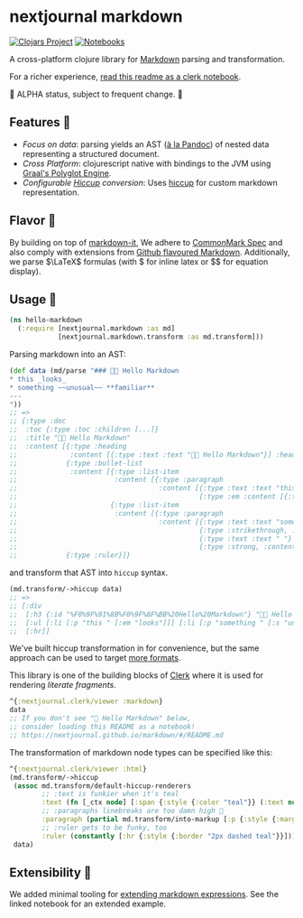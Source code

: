 # nextjournal markdown

[![Clojars Project](https://img.shields.io/clojars/v/io.github.nextjournal/markdown.svg)](https://clojars.org/io.github.nextjournal/markdown) [![Notebooks](<https://img.shields.io/static/v1?logo=plex&logoColor=rgb(155,187,157)&label=clerk&message=notebooks&color=rgb(155,187,157)>)](https://nextjournal.github.io/markdown/#/README.md)

A cross-platform clojure library for
[Markdown](https://en.wikipedia.org/wiki/Markdown) parsing and transformation.

For a richer experience, [read this readme as a clerk notebook](https://nextjournal.github.io/markdown/#/README.md).

🚧 ALPHA status, subject to frequent change. 🚧

## Features 🦶

- _Focus on data_: parsing yields an AST ([à la Pandoc](https://nextjournal.github.io/markdown/#/notebooks/pandoc.clj)) of nested data representing a structured document.
- _Cross Platform_: clojurescript native with bindings to the JVM using [Graal's
  Polyglot
  Engine](https://www.graalvm.org/22.1/reference-manual/js/JavaInteroperability/#polyglot-context).
- _Configurable [Hiccup](https://github.com/weavejester/hiccup) conversion_:
  Uses [hiccup](https://github.com/weavejester/hiccup) for custom markdown
  representation.

## Flavor 👅

By building on top of [markdown-it](https://github.com/markdown-it/markdown-it), We adhere to [CommonMark Spec](https://spec.commonmark.org/0.30/) and also
comply with extensions from [Github flavoured
Markdown](https://github.github.com/gfm/#what-is-github-flavored-markdown-).
Additionally, we parse $\LaTeX$ formulas (with $ for inline latex or $$ for equation
display).

## Usage 🔩

```clojure
(ns hello-markdown
  (:require [nextjournal.markdown :as md]
            [nextjournal.markdown.transform :as md.transform]))
```

Parsing markdown into an AST:

```clojure
(def data (md/parse "### 👋🏻 Hello Markdown
* this _looks_
* something ~~unusual~~ **familiar**
---
"))
;; =>
;; {:type :doc
;;  :toc {:type :toc :children [...]}
;;  :title "👋🏻 Hello Markdown"
;;  :content [{:type :heading
;;             :content [{:type :text :text "👋🏻 Hello Markdown"}] :heading-level 3}
;;            {:type :bullet-list
;;             :content [{:type :list-item
;;                        :content [{:type :paragraph
;;                                   :content [{:type :text :text "this "}
;;                                             {:type :em :content [{:type :text :text "looks"}]}]}]}
;;                       {:type :list-item
;;                        :content [{:type :paragraph
;;                                   :content [{:type :text :text "something "}
;;                                             {:type :strikethrough, :content [{:type :text :text "unusual"}]}
;;                                             {:type :text :text " "}
;;                                             {:type :strong, :content [{:type :text :text "familiar"}]}]}]}]}
;;            {:type :ruler}]}
```

and transform that AST into `hiccup` syntax.

```clojure
(md.transform/->hiccup data)
;; =>
;; [:div
;;  [:h3 {:id "%F0%9F%91%8B%F0%9F%8F%BB%20Hello%20Markdown"} "👋🏻 Hello Markdown"]
;;  [:ul [:li [:p "this " [:em "looks"]]] [:li [:p "something " [:s "unusual"] " " [:strong "familiar"]]]]
;;  [:hr]]
```

We've built hiccup transformation in for convenience, but the same approach can be used to target [more formats](https://nextjournal.github.io/markdown/#/notebooks/pandoc.clj).

This library is one of the building blocks of
[Clerk](https://github.com/nextjournal/clerk) where it is used for rendering
_literate fragments_.

```clojure
^{:nextjournal.clerk/viewer :markdown}
data
;; If you don't see "👋 Hello Markdown" below,
;; consider loading this README as a notebook!
;; https://nextjournal.github.io/markdown/#/README.md
```

The transformation of markdown node types can be specified like this:

```clojure
^{:nextjournal.clerk/viewer :html}
(md.transform/->hiccup
 (assoc md.transform/default-hiccup-renderers
        ;; :text is funkier when it's teal
        :text (fn [_ctx node] [:span {:style {:color "teal"}} (:text node)])
        ;; :paragraphs linebreaks are too damn high 🐜
        :paragraph (partial md.transform/into-markup [:p {:style {:margin-top "-1.6rem"}}])
        ;; :ruler gets to be funky, too
        :ruler (constantly [:hr {:style {:border "2px dashed teal"}}]))
 data)
```

## Extensibility 🐢

We added minimal tooling for [extending markdown
expressions](https://nextjournal.github.io/markdown/#/notebooks/parsing_extensibility.clj).
See the linked notebook for an extended example.
